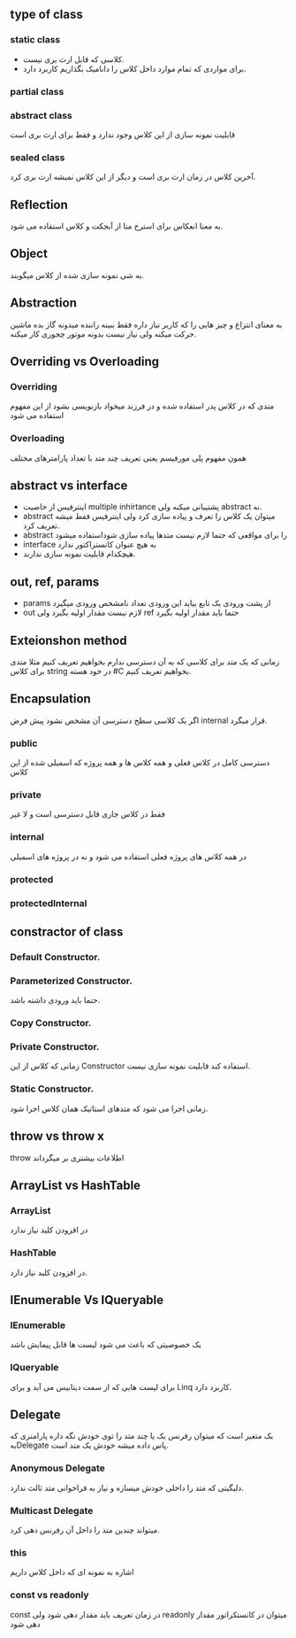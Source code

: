 ## type of class
### static class
- کلاسی که قابل ارث بری نیست.
- برای مواردی که تمام موارد داخل کلاس را دانامیک بگذاریم کاربرد دارد.
### partial class
### abstract class
قابلیت نمونه سازی از این کلاس وجود ندارد و فقط برای ارث بری است
### sealed class

آخرین کلاس در زمان ارث بری است و دیگر از این کلاس نمیشه ارث بری کرد.

## Reflection
به معنا انعکاس برای استرخ متا از آبجکت و کلاس استفاده می شود.

## Object
به شی نمونه سازی شده از کلاس میگویند.

## Abstraction
به معنای انتزاع و چیز هایی را که کاربر نیاز داره فقط ببینه راننده میدونه گاز بده ماشین حرکت میکنه ولی نیاز نیست بدونه موتور چجوری کار میکنه.
## Overriding vs Overloading
### Overriding
متدی که در کلاس پدر استفاده شده و در فرزند میخواد بازنویسی بشود از این مفهوم استفاده می شود
### Overloading
همون مفهوم پلی مورفیسم یعنی تعریف چند متد با تعداد پارامترهای مختلف
## abstract vs interface
- اینترفیس از خاصیت multiple inhirtance پشتیبانی میکنه ولی abstract نه.
- abstract میتوان یک کلاس را تعرف و پیاده سازی کرد ولی اینترفیس فقط میشه تعریف کرد.
- abstract را برای مواقعی که حتما لازم نیست متدها پیاده سازی شوداستفاده میشود
- interface به هیچ عنوان کانستراکتور ندارد 
- هیچکدام قابلیت نمونه سازی ندارند.

## out, ref, params
- params از پشت ورودی یک تابع بیاید این ورودی تعداد نامشخص ورودی میگیرد
- out لازم نیست مقدار اولیه بگیرد ولی ref حتما باید مقدار اولیه بگیرد

## Exteionshon method
زمانی که یک متد برای کلاسی که به آن دسترسی ندارم بخواهیم تعریف کنیم مثلا متدی برای کلاس string  در خود هسته #C بخواهیم تعریف کنیم.

## Encapsulation 
اگر یک کلاسی سطح دسترسی آن مشخص نشود پیش فرض internal قرار میگرد.
### public
دسترسی کامل در کلاس فعلی و همه کلاس ها و همه پروژه که اسمبلی شده از این کلاس
### private
فقط در کلاس جاری قابل دسترسی است و لا غیر
### internal
در همه کلاس های پروژه فعلی استفاده می شود و نه در پروژه های اسمبلی
### protected
### protectedInternal

## constractor of class
### Default Constructor.
### Parameterized Constructor.
حتما باید ورودی داشته باشد.
### Copy Constructor.
### Private Constructor.
زمانی که کلاس از این Constructor استفاده کند قابلیت نمونه سازی نیست. 
### Static Constructor.
زمانی اجرا می شود که متدهای استاتیک همان کلاس اجرا شود.


## throw vs throw x
throw اطلاعات بیشتری بر میگرداند

## ArrayList vs HashTable 
### ArrayList
در افزودن کلید نیاز ندارد
### HashTable
در افزودن کلید نیاز دارد.


## IEnumerable Vs IQueryable
### IEnumerable
یک خصوصیتی که باعث می شود لیست ها قابل پیمایش باشد
### IQueryable
برای لیست هایی که از سمت دیتابیس می آید و برای Linq کاربرد دارد. 

## Delegate 
یک متغیر است که میتوان رفرنس یک یا چند متد را توی خودش نگه داره پارامتری که بهDelegate پاس داده میشه خودش یک متد است.
### Anonymous Delegate
دلیگیتی که متد را داخلی خودش میسازه و نیاز به فراخوانی متد ثالث ندارد.
### Multicast Delegate
میتواند چندین متد را داخل آن رفرنس دهی کرد.
### this
اشاره به نمونه ای که داخل کلاس داریم

### const vs readonly
const در زمان تعریف باید مقدار دهی شود ولی readonly میتوان در کانستکراتور مقدار دهی شود

